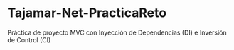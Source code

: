 # Tajamar-Net-PracticaReto
Práctica de proyecto MVC con Inyección de Dependencias (DI) e Inversión de Control (CI)

